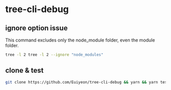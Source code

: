 # tree-cli-debug

## ignore option issue

This command excludes only the node_module folder, even the module folder.

```sh
tree -l 2 tree -l 2 --ignore "node_modules"
```

## clone & test

```sh
git clone https://github.com/Euiyeon/tree-cli-debug && yarn && yarn test
```
